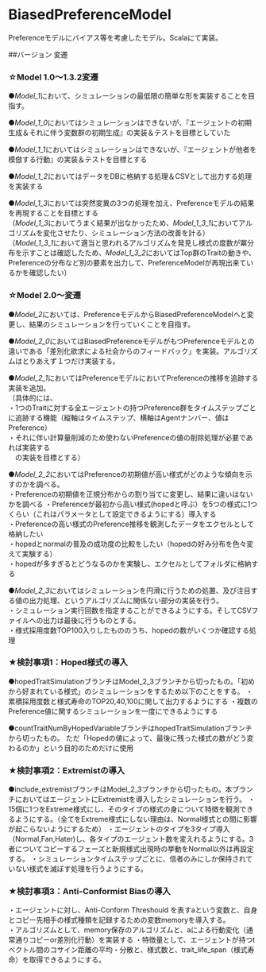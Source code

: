 ﻿BiasedPreferenceModel
=====================

Preferenceモデルにバイアス等を考慮したモデル。Scalaにて実装。

##バージョン 変遷

### ☆Model 1.0～1.3.2変遷

●*Model_1*において、シミュレーションの最低限の簡単な形を実装することを目指す。

●*Model_1_0*においてはシミュレーションはできないが、『エージェントの初期生成＆それに伴う変数群の初期生成』の実装＆テストを目標としていた

●*Model_1_1*においてはシミュレーションはできないが、『エージェントが他者を模倣する行動』の実装＆テストを目標とする

●*Model_1_2*においてはデータをDBに格納する処理＆CSVとして出力する処理を実装する

●*Model_1_3*においては突然変異の3つの処理を加え、Preferenceモデルの結果を再現することを目標とする  
（*Model_1_3*においてうまく結果が出なかったため、*Model_1_3_1*においてアルゴリズムを変化させたり、シミュレーション方法の改善を計る）  
（*Model_1_3_1*において適当と思われるアルゴリズムを発見し様式の度数が冪分布を示すことは確認したため、*Model_1_3_2*においてはTop群のTraitの動きや、Preferenceの分布など別の要素を出力して、PreferenceModelが再現出来ているかを確認したい）  

### ☆Model 2.0～変遷

●*Model_2*においては、PreferenceモデルからBiasedPreferenceModelへと変更し、結果のシミュレーションを行っていくことを目指す。

●*Model_2_0*においてはBiasedPreferenceモデルがもつPreferenceモデルとの違いである「差別化欲求による社会からのフィードバック」を実装。アルゴリズムはとりあえず１つだけ実装する。

●*Model_2_1*においてはPreferenceモデルにおいてPreferenceの推移を追跡する実装を追加。  
（具体的には、  
・1つのTraitに対する全エージェントの持つPreference群をタイムステップごとに追跡する機能（縦軸はタイムステップ、横軸はAgentナンバー、値はPreference）  
・それに伴い計算量削減のため使わないPreferenceの値の削除処理が必要であれば実装する  
　の実装を目標とする）  

●*Model_2_2*においてはPreferenceの初期値が高い様式がどのような傾向を示すのかを調べる。  
・Preferenceの初期値を正規分布からの割り当てに変更し、結果に違いはないかを調べる
・Preferenceが最初から高い様式(hopedと呼ぶ）を5つの様式に1つくらい（これはパラメータとして設定できるようにする）導入する  
・Preferenceの高い様式のPreference推移を観測したデータをエクセルとして格納したい  
・hopedとnormalの普及の成功度の比較をしたい（hopedの好み分布を色々変えて実験する）  
・hopedが多すぎるとどうなるのかを実験し、エクセルとしてフォルダに格納する  

●*Model_2_3*においてはシミュレーションを円滑に行うための処置、及び注目する値の出力処理、というアルゴリズムに関係ない部分の実装を行う。  
・シミュレーション実行回数を指定することができるようにする。そしてCSVファイルへの出力は最後に行うものとする。  
・様式採用度数TOP100入りしたもののうち、hopedの数がいくつか確認する処理  

### ★検討事項1：Hoped様式の導入

●hopedTraitSimulationブランチはModel_2_3ブランチから切ったもの。「初めから好まれている様式」のシミュレーションをするため以下のことをする。 ・累積採用度数と様式寿命のTOP20,40,100に関して出力するようにする ・複数のPreference値に関するシミュレーションを一度にできるようにする

●countTraitNumByHopedVariableブランチはhopedTraitSimulationブランチから切ったもの。 ただ「Hopedの値によって、最後に残った様式の数がどう変わるのか」という目的のためだけに使用

### ★検討事項2：Extremistの導入

●include_extremistブランチはModel_2_3ブランチから切ったもの。本ブランチにおいてはエージェントにExtremistを導入したシミュレーションを行う。
・15個に1つをExtreme様式にし、そのタイプの様式の身について特徴を観測できるようにする。（全てをExtreme様式にしない理由は、Normal様式との間に影響が起こらないようにするため）
・エージェントのタイプを3タイプ導入（Normal,Fan,Hater)し、各タイプのエージェント数を変えれるようにする。3者についてコピーするフェーズと新規様式出現時の挙動をNormal以外は再設定する。
・シミュレーションタイムステップごとに、信者のみにしか保持されていない様式を滅ぼす処理を行うようにする。  

### ★検討事項3：Anti-Conformist Biasの導入  
・エージェントに対し、Anti-Conform Threshould を表すaという変数と、自身とコピー先相手の様式種類を記録するための変数memoryを導入する。  
・アルゴリズムとして、memory保存のアルゴリズムと、aによる行動変化（通常通りコピーor差別化行動）を実装する
・特徴量として、エージェントが持つtベクトル間のコサイン距離の平均・分散と、様式数と、trait_life_span（様式寿命）を取得できるようにする。  
